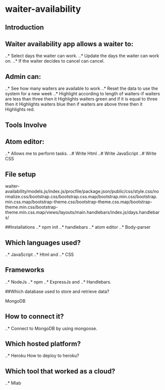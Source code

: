# waiter-availability

## Introduction

## Waiter availability app allows a waiter to:

..* Select days the waiter can work.
..* Update the days the waiter can work on.
..* If the waiter decides to cancel can cancel.

## Admin can:

..* See how many waiters are available to work
..* Reset the data to use the system for a new week
..* Highlight according to length of waiters-if waiters are less than three then
 it Highlights waiters green and if it is equal to three then it Highlights waiters blue then
  if waiters are above three then it Highlights red.

## Tools Involve

## Atom editor:
..* Allows me to perform tasks.
..# Write Html
..# Write JavaScript
..# Write CSS

## File setup

waiter-availability/models.js/index.js/procfile/package.json/public/css/style.css/normalize.css/bootstrap.css/bootstrap.css.map/bootstrap.min.css/bootstrap.min.css.map/bootstrap-theme.css/bootstrap-theme.css.map/bootstrap-theme.min.css/bootstrap-theme.min.css.map/views/layouts/main.handlebars/index.js/days.handlebars/

##Installations
..*  npm init
..*  handlebars
..*  atom editor
..*  Body-parser

## Which languages used?

..*  JavaScript
..*  Html and
..*  CSS

## Frameworks

..*  NodeJs
..*  npm
..*  ExpressJs and
..*  Handlebars.


##Which database used to store and retrieve data?

MongoDB

## How to connect it?

..*  Connect to MongoDB by using mongoose.

## Which hosted platform?

..*  Heroku
How to deploy to heroku?

## Which tool that worked as a cloud?
..*  Mlab
